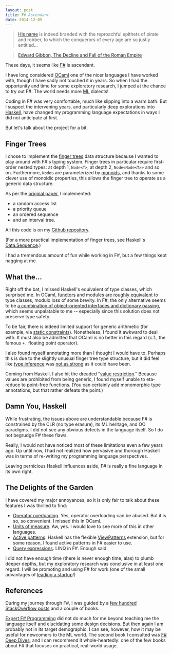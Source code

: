 ```yaml
---
layout: post
title: F# Ascendant
date: 2014-12-05
---
```


> [His name](http://en.wikipedia.org/wiki/Alaric_I) is indeed branded with the reproachful epithets of pirate and robber, to which the conquerors of every age are so justly entitled...

> [Edward Gibbon, The Decline and Fall of the Roman Empire](http://www.gutenberg.org/files/25717/25717-h/25717-h.htm)

These days, it seems like [F#](http://fsharp.org/) is ascendant.

I have long considered [OCaml](https://ocaml.org/) one of the nicer languages I have worked with, though I have sadly not touched it in years. So when I had the opportunity and time for some exploratory research, I jumped at the chance to try out F#. The world needs more [ML](http://en.wikipedia.org/wiki/ML_(programming_language)) dialects!

Coding in F# was very comfortable, much like slipping into a warm bath. But I suspect the intervening years, and particularly deep explorations into [Haskell](https://www.haskell.org/haskellwiki/Haskell), have changed my programming language expectations in ways I did not anticipate at first.

But let's talk about the project for a bit.

## Finger Trees

I chose to implement the [finger trees](http://en.wikipedia.org/wiki/Finger_tree) data structure because I wanted to play around with F#'s typing system. Finger trees in particular require first-order nested types: at depth 1, `Node<T>`, at depth 2, `Node<Node<T>>` and so on. Furthermore, `Node`s are parameterized by [monoids](http://mathworld.wolfram.com/Monoid.html), and thanks to some clever use of monoidic properties, this allows the finger tree to operate as a generic data structure.

As per the [original paper](https://github.com/cantsin/fsharp-finger-trees/blob/master/reference/Finger%20trees%20-%20a%20simple%20general-purpose%20data%20structure%20(Hinze,%20Paterson).pdf?raw=true), I implemented:

- a random access list
- a priority queue
- an ordered sequence
- and an interval tree.

All this code is on my [Github repository](https://github.com/cantsin/fsharp-finger-trees).

(For a more practical implementation of finger trees, see Haskell's [Data.Sequence](https://hackage.haskell.org/package/containers-0.3.0.0/docs/Data-Sequence.html).)

I had a tremendous amount of fun while working in F#, but a few things kept nagging at me.

## What the...

Right off the bat, I missed Haskell's equivalent of type classes, which surprised me. In OCaml, [functors](https://realworldocaml.org/v1/en/html/functors.html) and modules are [roughly equivalent](http://conway.rutgers.edu/~ccshan/wiki/blog/posts/Translations/) to type classes, modulo loss of some brevity. In F#, the only alternative seems to be [a combination of object-oriented interfaces and dictionary passing](https://web.archive.org/web/20081017141728/http://blog.matthewdoig.com/?p=112), which seems unpalatable to me -- especially since this solution does not preserve type safety.

To be fair, there is indeed limited support for generic arithmetic (for example, via [static constraints](http://msdn.microsoft.com/en-us/library/dd233203.aspx)). Nonetheless, I found it awkward to deal with. It must also be admitted that OCaml is no better in this regard (c.f., the famous `+.` floating point operator).

I also found myself annotating more than I thought I would have to. Perhaps this is due to the slightly unusual finger tree type structure, but it did feel like [type inference](http://lorgonblog.wordpress.com/2009/10/25/overview-of-type-inference-in-f/) was [not as strong](http://stackoverflow.com/questions/3162387/why-is-fs-type-inference-so-fickle) as it could have been.

Coming from Haskell, I also hit the dreaded "[value restriction](http://en.wikipedia.org/wiki/Value_restriction)." Because values are prohibited from being generic, I found myself unable to eta-reduce to point-free functions. (You can certainly add monomorphic type annotations, but that rather defeats the point.)

## Damn You, Haskell

While frustrating, the issues above are understandable because F# is constrained by the CLR (no type erasure), its ML heritage, and OO paradigms. I did not see any obvious defects in the language itself. So I do not begrudge F# these flaws.

Really, I would not have noticed most of these limitations even a few years ago. Up until now, I had not realized how pervasive and thorough Haskell was in terms of re-writing my programming language perspectives.

Leaving pernicious Haskell influences aside, F# is really a fine language in its own right.

## The Delights of the Garden

I have covered my major annoyances, so it is only fair to talk about these features I was thrilled to find:

- [Operator overloading](http://en.wikibooks.org/wiki/F_Sharp_Programming/Operator_Overloading). Yes, operator overloading can be abused. But it is so, so convenient. I missed this in OCaml.
- [Units of measure](http://msdn.microsoft.com/en-us/library/dd233243.aspx). Aw, yes. I would love to see more of this in other languages.
- [Active patterns](http://fsharpforfunandprofit.com/posts/convenience-active-patterns/). Haskell has the flexible [ViewPatterns](https://ghc.haskell.org/trac/ghc/wiki/ViewPatterns) extension, but for some reason, I found active patterns in F# easier to use.
- [Query expressions](http://msdn.microsoft.com/en-us/library/hh225374.aspx). LINQ in F#. Enough said.

I did not have enough time (there is never enough time, alas) to plumb deeper depths, but my exploratory research was conclusive in at least one regard: I will be promoting and using F# for work (one of the small advantages of [leading a startup](http://www.openhorizonlabs.com/)!)

## References

During my journey through F#, I was guided by a [few hundred StackOverflow posts](http://stackoverflow.com/questions/tagged/f%23) and a couple of books.

[Expert F# Programming](http://www.apress.com/9781430246503) did not do much for me beyond teaching me the language itself and elucidating some design decisions. But then again I am probably not in its target demographic. I can see, however, how it may be useful for newcomers to the ML world. The second book I consulted was [F# Deep Dives](http://www.manning.com/petricek2/), and I can recommend it whole-heartedly: one of the few books about F# that focuses on practical, real-world usage.